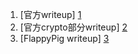 1. [官方writeup] [1]
2. [官方crypto部分writeup] [2]
3. [FlappyPig writeup] [3]

[1]: https://github.com/hduisa/HCTF2016
[2]: http://paper.seebug.org/128/ 
[3]: http://bobao.360.cn/ctf/learning/179.html
